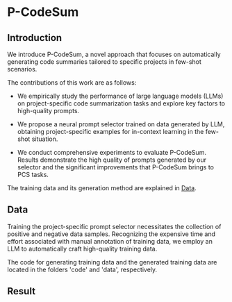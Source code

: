 # P-CodeSum

## Introduction

We introduce P-CodeSum, a novel approach that focuses on automatically generating code summaries tailored to specific projects in few-shot scenarios.

The contributions of this work are as follows:

* We empirically study the performance of large language models (LLMs) on project-specific code summarization tasks and explore key factors to high-quality prompts.

* We propose a neural prompt selector trained on data generated by LLM, obtaining project-specific examples for in-context learning in the few-shot situation.

* We conduct comprehensive experiments to evaluate P-CodeSum. Results demonstrate the high quality of prompts generated by our selector and the significant improvements that P-CodeSum brings to PCS tasks.

The training data and its generation method are explained in [Data](#my-data).

## Data
[data]:#my-data

Training the project-specific prompt selector necessitates the collection of positive and negative data samples. Recognizing the expensive time and effort associated with manual annotation of training data, we employ an LLM to automatically craft high-quality training data.

The code for generating training data and the generated training data are located in the folders 'code' and 'data', respectively.

## Result